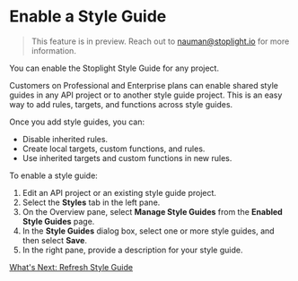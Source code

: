 # Enable a Style Guide

<!-- theme: info -->
<!--Shared style guides are available on the **Professional** and **Enterprise** plans.--> 

> This feature is in preview. Reach out to nauman@stoplight.io for more information.

You can enable the Stoplight Style Guide for any project.

Customers on Professional and Enterprise plans can enable shared style guides in any API project or to another style guide project. This is an easy way to add rules, targets, and functions across style guides. 

Once you add style guides, you can:

- Disable inherited rules.
- Create local targets, custom functions, and rules.
- Use inherited targets and custom functions in new rules.

To enable a style guide:

1. Edit an API project or an existing style guide project.
2. Select the **Styles** tab in the left pane.
3. On the Overview pane, select **Manage Style Guides** from the **Enabled Style Guides** page. 
4. In the **Style Guides** dialog box, select one or more style guides, and then select **Save**.
5. In the right pane, provide a description for your style guide.

[What's Next: Refresh Style Guide](f.refresh-style-guide.md)